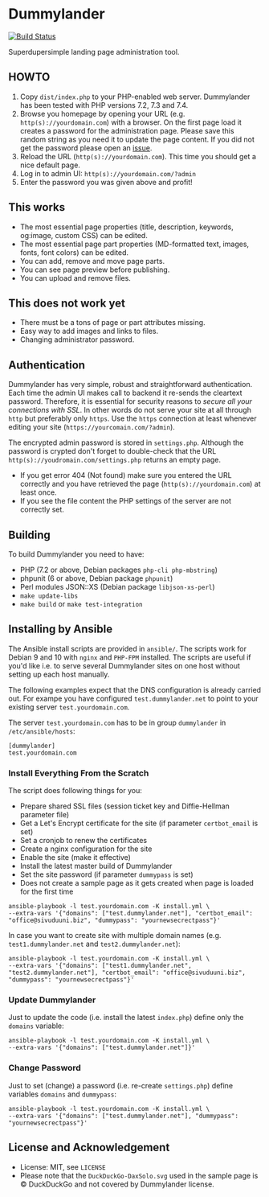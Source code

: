 # Dummylander

[![Build Status](https://travis-ci.org/mplattu/dummylander.svg?branch=master)](https://travis-ci.org/mplattu/dummylander)

Superdupersimple landing page administration tool.

## HOWTO

 1. Copy `dist/index.php` to your PHP-enabled web server. Dummylander has been tested with PHP versions 7.2, 7.3 and 7.4.
 1. Browse you homepage by opening your URL (e.g. `http(s)://yourdomain.com`) with a browser. On the first
    page load it creates a password for the administration page. Please save this random string as you
    need it to update the page content. If you did not get the password please open an
    [issue](https://github.com/mplattu/dummylander/issues).
 1. Reload the URL (`http(s)://yourdomain.com`). This time you should get a nice default page.
 1. Log in to admin UI: `http(s)://yourdomain.com/?admin`
 1. Enter the password you was given above and profit!

## This works

 * The most essential page properties (title, description, keywords, og:image, custom CSS) can be edited.
 * The most essential page part properties (MD-formatted text, images, fonts, font colors) can be edited.
 * You can add, remove and move page parts.
 * You can see page preview before publishing.
 * You can upload and remove files.

## This does not work yet

 * There must be a tons of page or part attributes missing.
 * Easy way to add images and links to files.
 * Changing administrator password.

## Authentication

Dummylander has very simple, robust and straightforward authentication. Each time the
admin UI makes call to backend it re-sends the cleartext password. Therefore,
it is essential for security reasons to *secure all your connections with SSL*.
In other words do not serve your site at all through `http` but preferably only `https`. Use
the `https` connection at least  whenever editing your site (`https://yourcomain.com/?admin`).

The encrypted admin password is stored in `settings.php`. Although the password is crypted
don't forget to double-check that the URL `http(s)://youdromain.com/settings.php`
returns an empty page.
 * If you get error 404 (Not found) make sure you entered the URL correctly and
   you have retrieved the page (`http(s)://yourdomain.com`) at least once.
 * If you see the file content the PHP settings of the server are not correctly set.

## Building

To build Dummylander you need to have:
 * PHP (7.2 or above, Debian packages `php-cli php-mbstring`)
 * phpunit (6 or above, Debian package `phpunit`)
 * Perl modules JSON::XS (Debian package `libjson-xs-perl`)
 * `make update-libs`
 * `make build` or `make test-integration`

## Installing by Ansible

The Ansible install scripts are provided in `ansible/`. The scripts work for Debian 9
and 10 with `nginx` and `PHP-FPM` installed. The scripts are useful if you'd like i.e. to
serve several Dummylander sites on one host without setting up each host manually.

The following examples expect that the DNS configuration is already carried out. For exampe you have configured `test.dummylander.net` to point to your existing server `test.yourdomain.com`.

The server `test.yourdomain.com` has to be in group `dummylander` in `/etc/ansible/hosts`:

```
[dummylander]
test.yourdomain.com
```

### Install Everything From the Scratch

The script does following things for you:
 * Prepare shared SSL files (session ticket key and Diffie-Hellman parameter file)
 * Get a Let's Encrypt certificate for the site (if parameter `certbot_email` is set)
 * Set a cronjob to renew the certificates
 * Create a nginx configuration for the site
 * Enable the site (make it effective)
 * Install the latest master build of Dummylander
 * Set the site password (if parameter `dummypass` is set)
 * Does not create a sample page as it gets created when page is loaded for the first time

```
ansible-playbook -l test.yourdomain.com -K install.yml \
--extra-vars '{"domains": ["test.dummylander.net"], "certbot_email": "office@sivuduuni.biz", "dummypass": "yournewsecrectpass"}'
```

In case you want to create site with multiple domain names (e.g. `test1.dummylander.net` and `test2.dummylander.net`):

```
ansible-playbook -l test.yourdomain.com -K install.yml \
--extra-vars '{"domains": ["test1.dummylander.net", "test2.dummylander.net"], "certbot_email": "office@sivuduuni.biz", "dummypass": "yournewsecrectpass"}'
```

### Update Dummylander
Just to update the code (i.e. install the latest `index.php`) define only the `domains` variable:

```
ansible-playbook -l test.yourdomain.com -K install.yml \
--extra-vars '{"domains": ["test.dummylander.net"]}'
```

### Change Password

Just to set (change) a password (i.e. re-create `settings.php`) define variables `domains` and `dummypass`:

```
ansible-playbook -l test.yourdomain.com -K install.yml \
--extra-vars '{"domains": ["test.dummylander.net"], "dummypass": "yournewsecrectpass"}'
```

## License and Acknowledgement

 * License: MIT, see `LICENSE`
 * Please note that the `DuckDuckGo-DaxSolo.svg` used in the sample page is &copy; DuckDuckGo and not covered by Dummylander license.
